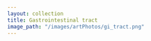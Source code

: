 ```yaml
---
layout: collection
title: Gastrointestinal tract
image_path: "/images/artPhotos/gi_tract.png"
---
```

